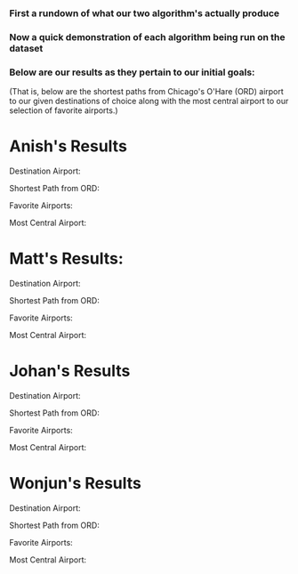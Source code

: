 ### First a rundown of what our two algorithm's actually produce

### Now a quick demonstration of each algorithm being run on the dataset

### Below are our results as they pertain to our initial goals:
(That is, below are the shortest paths from Chicago's O'Hare (ORD) airport to our given destinations of choice
along with the most central airport to our selection of favorite airports.)

# Anish's Results

Destination Airport:

Shortest Path from ORD:

Favorite Airports:

Most Central Airport:


# Matt's Results:

Destination Airport:

Shortest Path from ORD:

Favorite Airports:

Most Central Airport:


# Johan's Results

Destination Airport:

Shortest Path from ORD:

Favorite Airports:

Most Central Airport:


# Wonjun's Results

Destination Airport:

Shortest Path from ORD:

Favorite Airports:

Most Central Airport:
